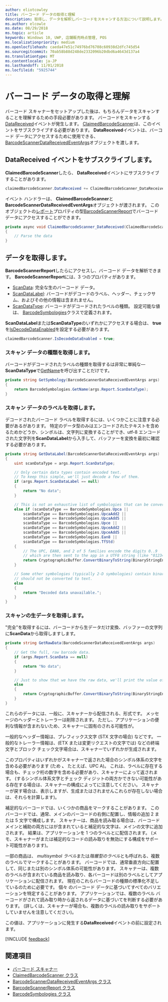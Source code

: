 ```yaml
---
author: eliotcowley
title: バーコード データの取得と理解
description: 取得し、データを解釈しバーコードをスキャンする方法について説明します。
ms.author: elcowle
ms.date: 08/29/2018
ms.topic: article
keywords: Windows 10, UWP, 店舗販売時点管理, POS
ms.localizationpriority: medium
ms.openlocfilehash: caeda47e51c74976bd76708c60938d2dfc745d54
ms.sourcegitcommit: 70ab58b88d248de2332096b20dbd6a4643d137a4
ms.translationtype: MT
ms.contentlocale: ja-JP
ms.lasthandoff: 11/01/2018
ms.locfileid: "5925744"
---
```

# <a name="obtain-and-understand-barcode-data"></a>バーコード データの取得と理解

バーコード スキャナーをセットアップした後は、もちろんデータをスキャンすることを理解するための手段必要があります。 バーコードをスキャンする[DataReceived](https://docs.microsoft.com/uwp/api/windows.devices.pointofservice.claimedbarcodescanner.datareceived)イベントが発生します。 [ClaimedBarcodeScanner](https://docs.microsoft.com/uwp/api/windows.devices.pointofservice.claimedbarcodescanner)は、このイベントをサブスクライブする必要があります。 **DataReceived**イベントは、バーコード データにアクセスするために使用できる、 [BarcodeScannerDataReceivedEventArgs](https://docs.microsoft.com/uwp/api/windows.devices.pointofservice.barcodescannerdatareceivedeventargs)オブジェクトを渡します。

## <a name="subscribe-to-the-datareceived-event"></a>DataReceived イベントをサブスクライブします。

**ClaimedBarcodeScanner**したら、 **DataReceived**イベントにサブスクライブすることがあります。

```cs
claimedBarcodeScanner.DataReceived += ClaimedBarcodeScanner_DataReceived;
```

イベント ハンドラーは、 **ClaimedBarcodeScanner**と**BarcodeScannerDataReceivedEventArgs**オブジェクトが渡されます。 このオブジェクトの[レポート](https://docs.microsoft.com/uwp/api/windows.devices.pointofservice.barcodescannerdatareceivedeventargs.report#Windows_Devices_PointOfService_BarcodeScannerDataReceivedEventArgs_Report)プロパティの型[BarcodeScannerReport](https://docs.microsoft.com/uwp/api/windows.devices.pointofservice.barcodescannerreport)でバーコード データにアクセスすることができます。

```cs
private async void ClaimedBarcodeScanner_DataReceived(ClaimedBarcodeScanner sender, BarcodeScannerDataReceivedEventArgs args)
{
    // Parse the data
}
```

## <a name="get-the-data"></a>データを取得します。

**BarcodeScannerReport**したらにアクセスし、バーコード データを解析できます。 **BarcodeScannerReport**には、3 つのプロパティがあります。

* [ScanData](https://docs.microsoft.com/uwp/api/windows.devices.pointofservice.barcodescannerreport.scandata): 完全な生のバーコード データ。
* [ScanDataLabel](https://docs.microsoft.com/uwp/api/windows.devices.pointofservice.barcodescannerreport.scandatalabel): バーコードがデコードのラベル、ヘッダー、チェックサム、およびその他の情報は含まれません。
* [ScanDataType](https://docs.microsoft.com/uwp/api/windows.devices.pointofservice.barcodescannerreport.scandatatype): バーコードがデコードされたラベルの種類。 設定可能な値は、 [BarcodeSymbologies](https://docs.microsoft.com/uwp/api/windows.devices.pointofservice.barcodesymbologies)クラスで定義されます。

**ScanDataLabel**または**ScanDataType**のいずれかにアクセスする場合は、 **true**を[IsDecodeDataEnabled](https://docs.microsoft.com/uwp/api/windows.devices.pointofservice.claimedbarcodescanner.isdecodedataenabled#Windows_Devices_PointOfService_ClaimedBarcodeScanner_IsDecodeDataEnabled)を設定する必要があります。

```cs
claimedBarcodeScanner.IsDecodeDataEnabled = true;
```

### <a name="get-the-scan-data-type"></a>スキャン データの種類を取得します。

バーコードがデコードされたラベルの種類を取得するは非常に単純な&mdash; **ScanDataType**で[GetName](https://docs.microsoft.com/uwp/api/windows.devices.pointofservice.barcodesymbologies.getname)を呼び出すことだけです。

```cs
private string GetSymbology(BarcodeScannerDataReceivedEventArgs args)
{
    return BarcodeSymbologies.GetName(args.Report.ScanDataType);
}
```

### <a name="get-the-scan-data-label"></a>スキャン データのラベルを取得します。

デコードされたバーコード ラベルを取得するには、いくつかことに注意する必要があるがあります。 特定のデータ型のみはエンコードされたテキストを含めるためかどうか、シンボルは、文字列に変換することができ、utf-8 エンコードされた文字列を**ScanDataLabel**から入手して、バッファーを変換を最初に確認する必要があります。

```cs
private string GetDataLabel(BarcodeScannerDataReceivedEventArgs args)
{
    uint scanDataType = args.Report.ScanDataType;

    // Only certain data types contain encoded text.
    // To keep this simple, we'll just decode a few of them.
    if (args.Report.ScanDataLabel == null)
    {
        return "No data";
    }

    // This is not an exhaustive list of symbologies that can be converted to a string.
    else if (scanDataType == BarcodeSymbologies.Upca ||
        scanDataType == BarcodeSymbologies.UpcaAdd2 ||
        scanDataType == BarcodeSymbologies.UpcaAdd5 ||
        scanDataType == BarcodeSymbologies.Upce ||
        scanDataType == BarcodeSymbologies.UpceAdd2 ||
        scanDataType == BarcodeSymbologies.UpceAdd5 ||
        scanDataType == BarcodeSymbologies.Ean8 ||
        scanDataType == BarcodeSymbologies.TfStd)
    {
        // The UPC, EAN8, and 2 of 5 families encode the digits 0..9
        // which are then sent to the app in a UTF8 string (like "01234").
        return CryptographicBuffer.ConvertBinaryToString(BinaryStringEncoding.Utf8, args.Report.ScanDataLabel);
    }

    // Some other symbologies (typically 2-D symbologies) contain binary data that
    // should not be converted to text.
    else
    {
        return "Decoded data unavailable.";
    }
}
```

### <a name="get-the-raw-scan-data"></a>スキャンの生データを取得します。

"完全"を取得するには、バーコードから生データだけ変換、バッファーの文字列に**ScanData**から取得しますします。

```cs
private string GetRawData(BarcodeScannerDataReceivedEventArgs args)
{
    // Get the full, raw barcode data.
    if (args.Report.ScanData == null)
    {
        return "No data";
    }

    // Just to show that we have the raw data, we'll print the value of the bytes.
    else
    {
        return CryptographicBuffer.ConvertBinaryToString(BinaryStringEncoding.Utf8, args.Report.ScanData);
    }
}
```

これらのデータには、一般に、スキャナーから配信される、形式です。 メッセージのヘッダーとトレーラーは削除されます。 ただし、アプリケーションの便利な情報が含まれないため、スキャナーに固有のされる可能性が。

一般的なヘッダー情報は、プレフィックス文字 (STX 文字の場合) などです。 一般的なトレーラー情報は、(ETX または変更リクエストの文字では) などの終端文字とブロック チェック文字場合は、スキャナーでいずれかが生成されます。

このプロパティはいずれかがスキャナーで返された場合のシンボル体系の文字を含める必要があります (ため **、** たとえば、UPC A)。 これは、ラベルに存在する場合も、チェック桁の数字を含める必要があり、スキャナーによって返されます。 (するシンボル体系文字とチェック ディジットの両方かできない可能性がある存在する場合は、スキャナーの構成によってに注意してください。 スキャナーが戻す場合は、表示しますが、生成またはされませんこれらが存在しない場合は、それらを計算します)。

補足的なバーコードでは、いくつかの商品をマークすることがあります。 このバーコードでは、通常、メインのバーコードの右側に配置し、情報の追加 2 または 5 文字で構成します。 スキャナーは、商品を読み取る場合は、バーコード メインと補助の両方にはが含まれていると補足的な文字は、メインの文字に追加されます。 結果は、アプリケーションを 1 つのラベルとに配信されます。 (メモ、スキャナーがまたは補足的なコードの読み取りを無効にする構成をサポート可能性があります)。

一部の商品は、 *multisymbol ラベル*または*階層型のラベル*とも呼ばれる、複数のラベルでマークすることがあります。 バーコードでは、通常垂直方向に配置して、同じまたは別のシンボル体系の可能性があります。 スキャナーは、複数のラベルが含まれている商品を読み取り、各バーコードは別のラベルとしてアプリケーションに配信されます。 現在のこれらバーコードの種類の標準化不足しているのために必要です。 個々 のバーコード データに基づいてすべてのバリエーションを特定することがあります。 アプリケーションでは、複数のラベル バーコードがされて読み取り時から返されるデータに基づいてを判断する必要があります。 (詳しくは、スキャナーが場合も、複数のラベルの読み取りをサポートしていませんを注意してください)。

この値は、アプリケーションに発生する**DataReceived**イベントの前に設定されます。

[!INCLUDE [feedback](./includes/pos-feedback.md)]

## <a name="see-also"></a>関連項目
* [バーコード スキャナー](pos-barcodescanner.md)
* [ClaimedBarcodeScanner クラス](https://docs.microsoft.com/uwp/api/windows.devices.pointofservice.barcodesymbologies.getname)
* [BarcodeScannerDataReceivedEventArgs クラス](https://docs.microsoft.com/uwp/api/windows.devices.pointofservice.barcodescannerdatareceivedeventargs)
* [BarcodeScannerReport クラス](https://docs.microsoft.com/uwp/api/windows.devices.pointofservice.barcodescannerreport)
* [BarcodeSymbologies クラス](https://docs.microsoft.com/uwp/api/windows.devices.pointofservice.barcodesymbologies)